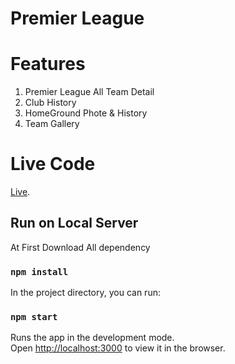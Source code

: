 # Premier League

# Features
1. Premier League All Team Detail
2. Club History
3. HomeGround Phote & History
4. Team Gallery

# Live Code

[Live](https://premier-league-project.netlify.app/).



## Run on Local Server

At First Download All dependency

### `npm install`

In the project directory, you can run:

### `npm start`

Runs the app in the development mode.\
Open [http://localhost:3000](http://localhost:3000) to view it in the browser.

